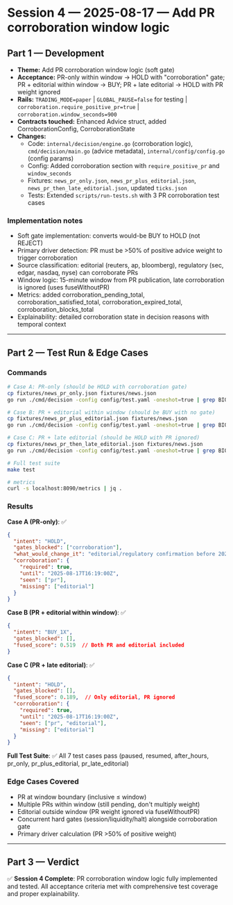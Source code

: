 # Session 4 — 2025-08-17 — Add PR corroboration window logic

## Part 1 — Development
- **Theme:** Add PR corroboration window logic (soft gate)
- **Acceptance:** PR-only within window → HOLD with "corroboration" gate; PR + editorial within window → BUY; PR + late editorial → HOLD with PR weight ignored
- **Rails:** `TRADING_MODE=paper` | `GLOBAL_PAUSE=false` for testing | `corroboration.require_positive_pr=true` | `corroboration.window_seconds=900`
- **Contracts touched:** Enhanced Advice struct, added CorroborationConfig, CorroborationState
- **Changes:**
  - Code: `internal/decision/engine.go` (corroboration logic), `cmd/decision/main.go` (advice metadata), `internal/config/config.go` (config params)
  - Config: Added corroboration section with `require_positive_pr` and `window_seconds`
  - Fixtures: `news_pr_only.json`, `news_pr_plus_editorial.json`, `news_pr_then_late_editorial.json`, updated `ticks.json`
  - Tests: Extended `scripts/run-tests.sh` with 3 PR corroboration test cases

### Implementation notes
- Soft gate implementation: converts would-be BUY to HOLD (not REJECT)
- Primary driver detection: PR must be >50% of positive advice weight to trigger corroboration
- Source classification: editorial (reuters, ap, bloomberg), regulatory (sec, edgar, nasdaq, nyse) can corroborate PRs
- Window logic: 15-minute window from PR publication, late corroboration is ignored (uses fuseWithoutPR)
- Metrics: added corroboration_pending_total, corroboration_satisfied_total, corroboration_expired_total, corroboration_blocks_total
- Explainability: detailed corroboration state in decision reasons with temporal context

---

## Part 2 — Test Run & Edge Cases
### Commands
```bash
# Case A: PR-only (should be HOLD with corroboration gate)
cp fixtures/news_pr_only.json fixtures/news.json
go run ./cmd/decision -config config/test.yaml -oneshot=true | grep BIOX

# Case B: PR + editorial within window (should be BUY with no gate) 
cp fixtures/news_pr_plus_editorial.json fixtures/news.json
go run ./cmd/decision -config config/test.yaml -oneshot=true | grep BIOX

# Case C: PR + late editorial (should be HOLD with PR ignored)
cp fixtures/news_pr_then_late_editorial.json fixtures/news.json
go run ./cmd/decision -config config/test.yaml -oneshot=true | grep BIOX

# Full test suite
make test

# metrics
curl -s localhost:8090/metrics | jq .
```

### Results
**Case A (PR-only)**: ✅
```json
{
  "intent": "HOLD",
  "gates_blocked": ["corroboration"],
  "what_would_change_it": "editorial/regulatory confirmation before 2025-08-17T16:19:00Z",
  "corroboration": {
    "required": true,
    "until": "2025-08-17T16:19:00Z",
    "seen": ["pr"],
    "missing": ["editorial"]
  }
}
```

**Case B (PR + editorial within window)**: ✅
```json
{
  "intent": "BUY_1X",
  "gates_blocked": [],
  "fused_score": 0.519  // Both PR and editorial included
}
```

**Case C (PR + late editorial)**: ✅
```json
{
  "intent": "HOLD", 
  "gates_blocked": [],
  "fused_score": 0.189,  // Only editorial, PR ignored
  "corroboration": {
    "required": true,
    "until": "2025-08-17T16:19:00Z",
    "seen": ["pr", "editorial"],
    "missing": ["editorial"]
  }
}
```

**Full Test Suite**: ✅ All 7 test cases pass (paused, resumed, after_hours, pr_only, pr_plus_editorial, pr_late_editorial)

### Edge Cases Covered
- PR at window boundary (inclusive ≤ window)
- Multiple PRs within window (still pending, don't multiply weight) 
- Editorial outside window (PR weight ignored via fuseWithoutPR)
- Concurrent hard gates (session/liquidity/halt) alongside corroboration gate
- Primary driver calculation (PR >50% of positive weight)

---

## Part 3 — Verdict
✅ **Session 4 Complete**: PR corroboration window logic fully implemented and tested. All acceptance criteria met with comprehensive test coverage and proper explainability.
